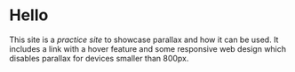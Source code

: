 # Hello

This site is a *practice site* to showcase parallax and how it can be used.
It includes a link with a hover feature and some responsive web design which disables parallax for devices smaller than 800px.